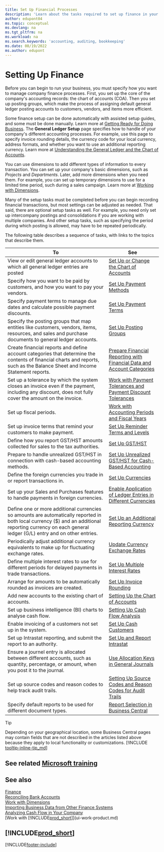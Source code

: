 ```yaml
---
title: Set Up Financial Processes
description: 'Learn about the tasks required to set up finance in your business to suit all your accounting, auditing, or bookkeeping needs.'
author: edupont04
ms.topic: conceptual
ms.devlang: na
ms.tgt_pltfrm: na
ms.workload: na
ms.search.keywords: 'accounting, auditing, bookkeeping'
ms.date: 08/19/2022
ms.author: edupont
---
```

# <a name="setting-up-finance" />Setting Up Finance

Before you can begin to run your business, you must specify how you want to manage company finance processes. First, you set up the core of the company's accounting records: the chart of accounts (COA). Then you set up posting groups, which make the process of assigning default general ledger posting accounts to customers, vendors, and items more efficient.

Some finance setup can be done automatically with assisted setup guides, and some must be done manually. Learn more at [Getting Ready for Doing Business](ui-get-ready-business.md). The **General Ledger Setup** page specifies how to handle of your company's different accounting processes. For example, use this page to specify invoice rounding details, the currency code for your local currency, address formats, and whether you want to use an additional reporting currency. Learn more at [Understanding the General Ledger and the Chart of Accounts](finance-general-ledger.md).  

You can use dimensions to add different types of information to every transaction. You can set up your company's basic dimensions, such as *Projects* and *Departments*. Later, add more dimensions when you need them. For example, you can set up temporary dimensions to use for a limited time period, such during a sales campaign. Learn more at [Working with Dimensions](finance-dimensions.md).

Many of the setup tasks must be completed before you can begin recording financial transactions, but most settings can be adjusted as needed. That said, there are optional setup tasks as well. For example, you need only set up intercompany postings and consolidations if you are working with multiple companies. And other setup tasks, such as specifying the period during which posting is allowed, may have to be repeated periodically.  

The following table describes a sequence of tasks, with links to the topics that describe them.

| To | See |
| --- | --- |
|View or edit general ledger accounts to which all general ledger entries are posted|[Set Up or Change the Chart of Accounts](finance-setup-chart-accounts.md)|
| Specify how you want to be paid by customers, and how you want to pay your vendors. |[Set Up Payment Methods](finance-payment-methods.md) |
| Specify payment terms to manage due dates and calculate possible payment discounts.|[Set Up Payment Terms](finance-payment-terms.md) |
| Specify the posting groups that map entities like customers, vendors, items, resources, and sales and purchase documents to general ledger accounts. |[Set Up Posting Groups](finance-posting-groups.md)|
|Create financial reports and define account categories that determine the contents of financial charts and reports, such as the Balance Sheet and Income Statement reports.|[Prepare Financial Reporting with Financial Data and Account Categories](bi-how-work-account-schedule.md)|
|Set up a tolerance by which the system closes an invoice even if the payment, including any discount, does not fully cover the amount on the invoice.|[Work with Payment Tolerances and Payment Discount Tolerances](finance-payment-tolerance-and-payment-discount-tolerance.md)|
| Set up fiscal periods. |[Work with Accounting Periods and Fiscal Years](finance-accounting-periods-and-fiscal-years.md) |
|Set up invoice terms that remind your customers to make payment.|[Set Up Reminder Terms and Levels](finance-setup-reminders.md)|
| Define how you report GST/HST amounts collected for sales to the tax authorities. |[Set Up GST/HST](finance-setup-vat.md)|
|Prepare to handle unrealized GST/HST in connection with cash-based accounting methods.|[Set Up Unrealized GST/HST for Cash-Based Accounting](finance-setup-unrealized-vat.md)|
|Define the foreign currencies you trade in or report transactions in.|[Set Up Currencies](finance-set-up-currencies.md)|
| Set up your Sales and Purchases features to handle payments in foreign currencies.|[Enable Application of Ledger Entries in Different Currencies](finance-how-enable-application-ledger-entries-different-currencies.md)
|Define one or more additional currencies so amounts are automatically reported in both local currency ($) and an additional reporting currency on each general ledger (G/L) entry and on other entries.|[Set Up an Additional Reporting Currency](finance-how-setup-additional-currencies.md)|
|Periodically adjust additional currency equivalents to make up for fluctuating exchange rates.|[Update Currency Exchange Rates](finance-how-update-currencies.md)|
|Define multiple interest rates to use for different periods for delayed payments in trade transactions.|[Set Up Multiple Interest Rates](finance-how-to-set-up-multiple-interest-rates.md)|
|Arrange for amounts to be automatically rounded as invoices are created.|[Set Up Invoice Rounding](finance-set-up-invoice-rounding.md)|
| Add new accounts to the existing chart of accounts. |[Setting Up the Chart of Accounts](finance-setup-chart-accounts.md) |
| Set up business intelligence (BI) charts to analyse cash flow. |[Setting Up Cash Flow Analysis](finance-setup-cash-flow-analyses.md) |
|Enable invoicing of a customers not set up in the system.|[Set Up Cash Customers](finance-how-to-set-up-cash-customers.md)|
| Set up Intrastat reporting, and submit the report to an authority. | [Set Up and Report Intrastat](finance-how-setup-report-intrastat.md)|
|Ensure a journel entry is allocated between different accounts, such as quantity, percentage, or amount, when you post it to the journal.|[Use Allocation Keys in General Journals](ui-how-use-allocation-keys-general-journals.md)|
|Set up source codes and reason codes to help track audit trails.|[Setting Up Source Codes and Reason Codes for Audit Trails](finance-setup-trail-codes.md)|
|Specify default reports to be used for different document types.|[Report Selection in Business Central](across-report-selections.md)|

> [!TIP]
> Depending on your geographical location, some Business Central pages may contain fields that are not described in the articles listed above because they apply to local functionality or customizations. [!INCLUDE [tooltip-inline-tip_md](includes/tooltip-inline-tip_md.md)]

## <a name="see-related-microsoft-trainingtrainingpathsset-up-financial-management-dynamics-365-business-central" />See related [Microsoft training](/training/paths/set-up-financial-management-dynamics-365-business-central/)

## <a name="see-also" />See also

[Finance](finance.md)  
[Reconciling Bank Accounts](bank-manage-bank-accounts.md)  
[Work with Dimensions](finance-dimensions.md)  
[Importing Business Data from Other Finance Systems](across-import-data-configuration-packages.md)  
[Analyzing Cash Flow in Your Company](finance-analyze-cash-flow.md)  
[Work with [!INCLUDE[prod_short](includes/prod_short.md)]](ui-work-product.md)  

## <a name="includeprodshortincludesfreetrialmdmd" />[!INCLUDE[prod_short](includes/free_trial_md.md)]

[!INCLUDE[footer-include](includes/footer-banner.md)]
